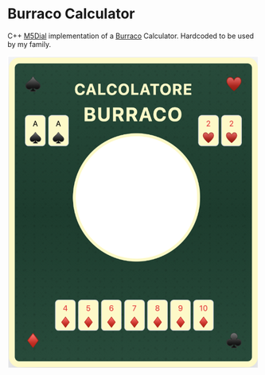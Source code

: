 # Burraco Calculator
C++ [M5Dial](https://docs.m5stack.com/en/core/M5Dial) implementation of a [Burraco](https://it.wikipedia.org/wiki/Burraco) Calculator. Hardcoded to be used by my family.

![Project Sticker](sticker.png)
